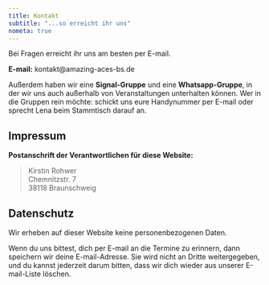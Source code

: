 ```yaml
---
title: Kontakt
subtitle: "...so erreicht ihr uns"
nometa: true
---
```

Bei Fragen erreicht ihr uns am besten per E-mail.

**E-mail:** <span>k<span title="ihate@spam.com</span>">o</span>ntakt</span>&#64;amazing-aces-bs<i title="</i>mailto:">.</i>de  

Außerdem haben wir eine **Signal-Gruppe** und eine **Whatsapp-Gruppe**, in der wir uns auch außerhalb von Veranstaltungen unterhalten können. Wer in die Gruppen rein möchte: schickt uns eure Handynummer per E-mail oder sprecht Lena beim Stammtisch darauf an.

## Impressum

**Postanschrift der Verantwortlichen für diese Website:**

> Kirstin Rohwer  
> Chemnitzstr. 7  
> 38118 Braunschweig  

## Datenschutz

Wir erheben auf dieser Website keine personenbezogenen Daten.  

Wenn du uns bittest, dich per E-mail an die Termine zu erinnern, dann speichern wir deine E-mail-Adresse. Sie wird nicht an Dritte weitergegeben, und du kannst jederzeit darum bitten, dass wir dich wieder aus unserer E-mail-Liste löschen.

